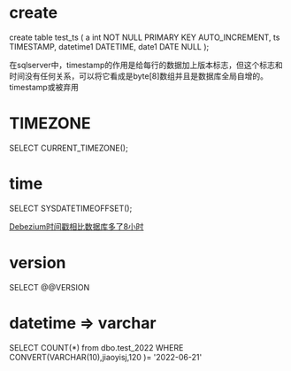 

# create
create table test_ts
(
    a int NOT NULL PRIMARY KEY AUTO_INCREMENT,
    ts TIMESTAMP,
    datetime1 DATETIME,
    date1 DATE NULL
);

在sqlserver中，timestamp的作用是给每行的数据加上版本标志，但这个标志和时间没有任何关系，可以将它看成是byte[8]数组并且是数据库全局自增的。
timestamp或被弃用


# TIMEZONE
SELECT CURRENT_TIMEZONE();


# time
SELECT SYSDATETIMEOFFSET();

[Debezium时间戳相比数据库多了8小时](https://blog.csdn.net/XAGU_/article/details/121037467)

# version
SELECT @@VERSION

# datetime => varchar
SELECT COUNT(*) from dbo.test_2022 WHERE CONVERT(VARCHAR(10),jiaoyisj,120 )= '2022-06-21'

